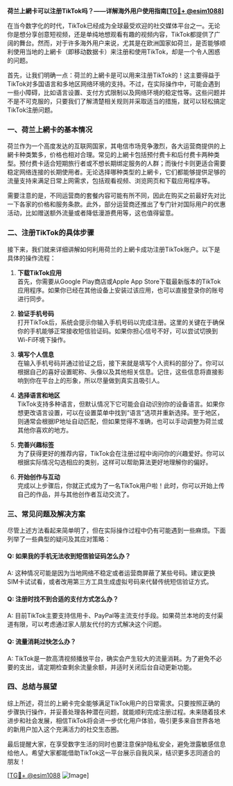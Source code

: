 **荷兰上網卡可以注册TikTok吗？——详解海外用户使用指南[[TG💪+ @esim1088](https://t.me/s/esim1088)]**

在当今数字化的时代，TikTok已经成为全球最受欢迎的社交媒体平台之一。无论你是想分享创意短视频，还是单纯地想观看有趣的视频内容，TikTok都提供了广阔的舞台。然而，对于许多海外用户来说，尤其是在欧洲国家如荷兰，是否能够顺利使用当地的上網卡（即移动数据卡）来注册和使用TikTok，却是一个令人困惑的问题。

首先，让我们明确一点：荷兰的上網卡是可以用来注册TikTok的！这主要得益于TikTok对多国语言和多地区网络环境的支持。不过，在实际操作中，可能会遇到一些小障碍，比如语言设置、支付方式限制以及网络环境的稳定性等。这些问题并不是不可克服的，只要我们了解清楚相关规则并采取适当的措施，就可以轻松搞定TikTok注册问题。

### 一、荷兰上網卡的基本情况

荷兰作为一个高度发达的互联网国家，其电信市场竞争激烈，各大运营商提供的上網卡种类繁多，价格也相对合理。常见的上網卡包括预付费卡和后付费卡两种类型。预付费卡适合短期旅行者或不想长期绑定服务的人群；而後付卡则更适合需要稳定网络连接的长期使用者。无论选择哪种类型的上網卡，它们都能够提供足够的流量支持来满足日常上网需求，包括观看视频、浏览网页和下载应用程序等。

需要注意的是，不同运营商的套餐内容可能有所不同，因此在购买之前最好先对比一下各家的价格和服务条款。此外，部分运营商还推出了专门针对国际用户的优惠活动，比如赠送额外流量或者降低漫游费用等，这也值得留意。

### 二、注册TikTok的具体步骤

接下来，我们就来详细讲解如何利用荷兰的上網卡成功注册TikTok账户。以下是具体的操作流程：

1. **下载TikTok应用**  
   首先，你需要从Google Play商店或Apple App Store下载最新版本的TikTok应用程序。如果你已经在其他设备上安装过该应用，也可以直接登录你的账号进行同步。

2. **验证手机号码**  
   打开TikTok后，系统会提示你输入手机号码以完成注册。这里的关键在于确保你的手机能够正常接收短信验证码。如果你担心信号不好，可以尝试切换到Wi-Fi环境下操作。

3. **填写个人信息**  
   在输入手机号码并通过验证之后，接下来就是填写个人资料的部分了。你可以根据自己的喜好设置昵称、头像以及其他相关信息。记住，这些信息将直接影响到你在平台上的形象，所以尽量做到真实且吸引人。

4. **选择语言和地区**  
   TikTok支持多种语言，但默认情况下它可能会自动识别你的设备语言。如果你想更改语言设置，可以在设置菜单中找到“语言”选项并重新选择。至于地区，则通常会根据IP地址自动匹配，但如果觉得不准确，也可以手动调整为荷兰或其他你喜欢的地方。

5. **完善兴趣标签**  
   为了获得更好的推荐内容，TikTok会在注册过程中询问你的兴趣爱好。你可以根据实际情况勾选相应的类别，这样可以帮助算法更好地理解你的偏好。

6. **开始创作与互动**  
   完成以上步骤后，你就正式成为了一名TikTok用户啦！此时，你可以开始上传自己的作品，并与其他创作者互动交流了。

### 三、常见问题及解决方案

尽管上述方法看起来简单明了，但在实际操作过程中仍有可能遇到一些麻烦。下面列举了一些典型的疑问及其应对策略：

#### Q: 如果我的手机无法收到短信验证码怎么办？
A: 这种情况可能是因为当地网络不稳定或者运营商屏蔽了某些号码。建议更换SIM卡试试看，或者改用第三方工具生成虚拟号码来代替传统短信验证方式。

#### Q: 注册时找不到合适的支付方式怎么办？
A: 目前TikTok主要支持信用卡、PayPal等主流支付手段。如果荷兰本地的支付渠道有限，可以考虑通过家人朋友代付的方式解决这个问题。

#### Q: 流量消耗过快怎么办？
A: TikTok是一款高清视频播放平台，确实会产生较大的流量消耗。为了避免不必要的支出，请定期检查剩余流量余额，并适时关闭后台自动更新功能。

### 四、总结与展望

综上所述，荷兰的上網卡完全能够满足TikTok用户的日常需求。只要按照正确的步骤执行操作，并妥善处理各种潜在问题，就能顺利完成注册过程。未来随着技术进步和社会发展，相信TikTok将会进一步优化用户体验，吸引更多来自世界各地的新用户加入这个充满活力的社交生态圈。

最后提醒大家，在享受数字生活的同时也要注意保护隐私安全，避免泄露敏感信息给他人。希望大家都能借助TikTok这一平台展示自我风采，结识更多志同道合的朋友！

[[TG💪+ @esim1088](https://t.me/s/esim1088) ![Image](https://i.postimg.cc/4NQfJmqS/Snipaste-2025-05-13-00-14-12.png)]